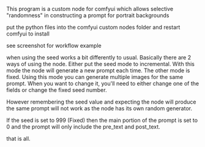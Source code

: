 This program is a custom node for comfyui which allows selective "randomness" in constructing a prompt for portrait backgrounds

put the python files into the comfyui custom nodes folder and restart comfyui to install

see screenshot for workflow example

when using the seed works a bit differently to usual. Basically there are 2 ways of using the node. Either put the seed mode to incremental. With this mode the node will generate a new prompt each time. The other mode is fixed. Using this mode you can generate multiple images for the same prompt. When you want to change it, you'll need to either change one of the fields or change the fixed seed number.

However remembering the seed value and expecting the node will produce the same prompt will not work as the node has its own random generator.

If the seed is set to 999 (Fixed) then the main portion of the prompt is set to 0 and the prompt will only include the pre_text and post_text.

that is all.
